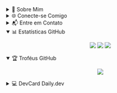 <details>
<summary>📌 Sobre Mim</summary>

### 👋 Olá, sou Jeiel Miranda!
Sou um entusiasta da tecnologia com 22 anos, sempre em busca de novos desafios e aprendizados. Este é o meu espaço no GitHub onde compartilho projetos e contribuições.

> [!note]
> [Contribuidor do TabNews. 😁](https://github.com/filipedeschamps/tabnews.com.br/pull/1900)
</details>

<details>
<summary>🌐 Conecte-se Comigo</summary>

* **Site:** <https://jeielmiranda.is-a.dev/>
</details>

<details>
<summary>📬 Entre em Contato</summary>

`kotdwc012@mozmail.com`
</details>

<details open>
<summary>📊 Estatísticas GitHub</summary>

<div align="center">
  
  ![](https://github-readme-stats.vercel.app/api?username=Jeiel0rbit&theme=dark&hide_border=false&include_all_commits=true&count_private=true)
  ![](https://nirzak-streak-stats.vercel.app/?user=Jeiel0rbit&theme=dark&hide_border=false)
  ![](https://github-readme-stats.vercel.app/api/top-langs/?username=Jeiel0rbit&theme=dark&hide_border=false&include_all_commits=true&count_private=true&layout=compact)

</div>
</details>

<details open>
<summary>🏆 Troféus GitHub</summary>

<div align="center">
  
  ![](https://github-profile-trophy.vercel.app/?username=Jeiel0rbit&theme=gruvbox&no-frame=true&no-bg=false&margin-w=4)

</div>
</details>

<details>
<summary>💻 DevCard Daily.dev</summary>

<div align="center">
  <a href="https://app.daily.dev/jeiel0rbit">
    <img src="https://api.daily.dev/devcards/v2/DRypHCQwDNxABlQsVIPqX.png?type=wide&r=fc4" width="652" alt="Dev Card"/>
  </a>
</div>
</details>
